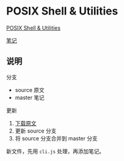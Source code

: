 # POSIX Shell & Utilities

[POSIX Shell & Utilities](http://pubs.opengroup.org/onlinepubs/9699919799/utilities/contents.html)

[笔记](https://ynotes.github.io/shell/)

## 说明

分支

- source 原文
- master 笔记

更新

1. [下载原文](http://pubs.opengroup.org/onlinepubs/9699919799/download/)
1. 更新 source 分支
1. 将 source 分支合并到 master 分支

新文件，先用 `cli.js` 处理，再添加笔记。
